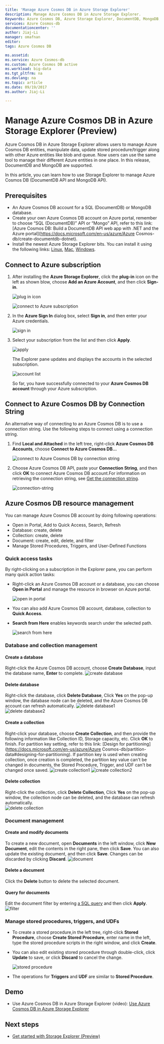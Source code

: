 ```yaml
---
title: 'Manage Azure Cosmos DB in Azure Storage Explorer'
description: Manage Azure Cosmos DB in Azure Storage Explorer.
Keywords: Azure Cosmos DB, Azure Storage Explorer, DocumentDB, MongoDB, DocumentDB
services: Azure Cosmos-db
documentationcenter: ''
author: Jiaj-Li 
manager: omafnan
editor: 
tags: Azure Cosmos DB

ms.assetid: 
ms.service: Azure Cosmos-db
ms.custom: Azure Cosmos DB active
ms.workload: big-data
ms.tgt_pltfrm: na
ms.devlang: na
ms.topic: article
ms.date: 09/19/2017
ms.author: Jiaj-Li 

---
```

# Manage Azure Cosmos DB in Azure Storage Explorer (Preview)

Azure Cosmos DB in Azure Storage Explorer allows users to manage Azure Cosmos DB entities, manipulate data, update stored procedure/trigger along with other Azure entities like blob and queue. Now users can use the same tool to manage their different Azure entities in one place. In this release, DocumentDB and MongoDB are supported.

In this article, you can learn how to use Storage Explorer to manage Azure Cosmos DB (DocumentDB API and MongoDB API).


## Prerequisites

- An Azure Cosmos DB account for a SQL (DocumentDB) or MongoDB database.
- Create your own Azure Cosmos DB account on Azure portal, remember to choose “SQL (DocumentDB)” API or “Mongo” API, refer to this link: [Azure Cosmos DB: Build a DocumentDB API web app with .NET and the Azure portal](https://docs.microsoft.com/en-us/azure/Azure Cosmos-db/create-documentdb-dotnet).
- Install the newest Azure Storage Explorer bits. You can install it using the following links: [Linux](https://go.microsoft.com/fwlink/?linkid=858559), [Mac](https://go.microsoft.com/fwlink/?linkid=858561), [Windows](https://go.microsoft.com/fwlink/?linkid=858562).

## Connect to Azure subscription

1. After installing the **Azure Storage Explorer**, click the **plug-in** icon on the left as shown blow, choose **Add an Azure Account**, and then click **Sign-in**.
       
   ![plug in icon](./media/tutorial-documentdb-and-mongodb-in-storage-explorer/plug-in-icon.png)

   ![connect to Azure subscription](./media/tutorial-documentdb-and-mongodb-in-storage-explorer/connect-to-azure-subscription.png)

2. In the **Azure Sign In** dialog box, select **Sign in**, and then enter your Azure credentials.

    ![sign in](./media/tutorial-documentdb-and-mongodb-in-storage-explorer/sign-in.png)

3. Select your subscription from the list and then click **Apply**.

    ![apply](./media/tutorial-documentdb-and-mongodb-in-storage-explorer/apply-subscription.png)

    The Explorer pane updates and displays the accounts in the selected subscription.

    ![account list](./media/tutorial-documentdb-and-mongodb-in-storage-explorer/account-list.png)

    So far, you have successfully connected to your **Azure Cosmos DB account** through your Azure subscription.

## Connect to Azure Cosmos DB by Connection String

An alternative way of connecting to an Azure Cosmos DB is to use a connection string. Use the following steps to connect using a connection string.

1. Find **Local and Attached** in the left tree, right-click **Azure Cosmos DB Accounts**, choose **Connect to Azure Cosmos DB...**

    ![connect to Azure Cosmos DB by connection string](./media/tutorial-documentdb-and-mongodb-in-storage-explorer/connect-to-db-by-connection-string.png)

2. Choose Azure Cosmos DB API, paste your **Connection String**, and then click **OK** to connect Azure Cosmos DB account.For information on retrieving the connection string, see [Get the connection string](https://docs.microsoft.com/en-us/azure/cosmos-db/manage-account#get-the--connection-string).

    ![connection-string](./media/tutorial-documentdb-and-mongodb-in-storage-explorer/connection-string.png)

## Azure Cosmos DB resource management

You can manage Azure Cosmos DB account by doing following operations:
* Open in Portal, Add to Quick Access, Search, Refresh
* Database: create, delete
* Collection: create, delete
* Document: create, edit, delete, and filter
* Manage Stored Procedures, Triggers, and User-Defined Functions

### Quick access tasks

By right-clicking on a subscription in the Explorer pane, you can perform many quick action tasks:

* Right-click an Azure Cosmos DB account or a database, you can choose **Open in Portal** and manage the resource in browser on Azure portal.

     ![open in portal](./media/tutorial-documentdb-and-mongodb-in-storage-explorer/open-in-portal.png)

* You can also add Azure Cosmos DB account, database, collection to **Quick Access**.
* **Search from Here** enables keywords search under the selected path.

    ![search from here](./media/tutorial-documentdb-and-mongodb-in-storage-explorer/search-from-here.png) 

### Database and collection management
#### Create a database 
Right-click the Azure Cosmos DB account, choose **Create Database**, input the database name, **Enter** to complete.
![create database](./media/tutorial-documentdb-and-mongodb-in-storage-explorer/create-database.png) 

#### Delete database
Right-click the database, click **Delete Database**, Click **Yes** on the pop-up window, the database node can be deleted, and the Azure Cosmos DB account can refresh automatically.
    ![delete database1](./media/tutorial-documentdb-and-mongodb-in-storage-explorer/delete-database1.png)  
    ![delete database2](./media/tutorial-documentdb-and-mongodb-in-storage-explorer/delete-database2.png) 

#### Create a collection
Right-click your database, choose **Create Collection**, and then provide the following information like Collection ID, Storage capacity, etc. Click **OK** to finish. For partition key setting, refer to this link:  [Design for partitioning](https://docs.microsoft.com/en-us/azure/Azure Cosmos-db/partition-data#designing-for-partitioning).
If partition key is used when creating collection, once creation is completed, the partition key value can't be changed in documents, the Stored Procedure, Trigger, and UDF can't be changed once saved.
    ![create collection1](./media/tutorial-documentdb-and-mongodb-in-storage-explorer/create-collection.png)
    ![create collection2](./media/tutorial-documentdb-and-mongodb-in-storage-explorer/create-collection2.png) 

#### Delete collection
Right-click the collection, click **Delete Collection**, Click **Yes** on the pop-up window, the collection node can be deleted, and the database can refresh automatically.  
    ![delete collection](./media/tutorial-documentdb-and-mongodb-in-storage-explorer/delete-collection.png) 

### Document management

#### Create and modify documents
To create a new document, open **Documents** in the left window, click **New Document**, edit the contents in the right pane, then click **Save**. You can also update the existing document, and then click **Save**. Changes can be discarded by clicking **Discard**.
    ![document](./media/tutorial-documentdb-and-mongodb-in-storage-explorer/document.png)

#### Delete a document
Click the **Delete** button to delete the selected document.
#### Query for documents
Edit the document filter by entering [a SQL query](https://docs.microsoft.com/en-us/azure/cosmos-db/documentdb-sql-query) and then click **Apply**.
    ![filter](./media/tutorial-documentdb-and-mongodb-in-storage-explorer/filter.png)

### Manage stored procedures, triggers, and UDFs
* To create a stored procedure,in the left tree, right-click **Stored Procedure**, choose **Create Stored Procedure**, enter name in the left, type the stored procedure scripts in the right window, and click **Create**. 
* You can also edit existing stored procedure through double-click, click **Update** to save, or click **Discard** to cancel the change.

    ![stored procedure](./media/tutorial-documentdb-and-mongodb-in-storage-explorer/stored-procedure.png)

* The operations for **Triggers** and **UDF** are similar to **Stored Procedure**.

## Demo
* Use Azure Cosmos DB in Azure Storage Explorer (video): [Use Azure Cosmos DB in Azure Storage Explorer](https://go.microsoft.com/fwlink/?linkid=858710)

## Next steps
* [Get started with Storage Explorer (Preview)](https://docs.microsoft.com/en-us/azure/vs-azure-tools-storage-manage-with-storage-explorer)

